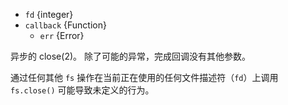 <!-- YAML
added: v0.0.2
changes:
  - version: v10.0.0
    pr-url: https://github.com/nodejs/node/pull/12562
    description: 参数 `callback` 不再是可选的。 
      如果不传入，则在运行时会抛出 `TypeError`。
  - version: v7.0.0
    pr-url: https://github.com/nodejs/node/pull/7897
    description: 参数 `callback` 不再是可选的。 
      如果不传入，则会触发弃用警告（id 为 DEP0013）。
-->

* `fd` {integer}
* `callback` {Function}
  * `err` {Error}

异步的 close(2)。
除了可能的异常，完成回调没有其他参数。

通过任何其他 `fs` 操作在当前正在使用的任何文件描述符（`fd`）上调用 `fs.close()` 可能导致未定义的行为。

